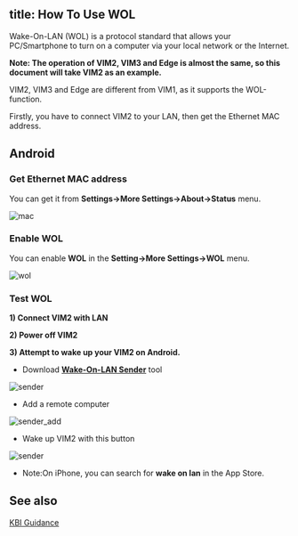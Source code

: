 title: How To Use WOL
---

Wake-On-LAN (WOL) is a protocol standard that allows your PC/Smartphone to turn on a computer via your local network or the Internet.

**Note: The operation of VIM2, VIM3 and Edge is almost the same, so this document will take VIM2 as an example.**

VIM2, VIM3 and Edge are different from VIM1, as it supports the WOL-function.

Firstly, you have to connect VIM2 to your LAN, then get the Ethernet MAC address.

## Android

### Get Ethernet MAC address

You can get it from **Settings->More Settings->About->Status** menu.

![mac](/android/images/vim2/vim2_android_mac.png)

### Enable WOL

You can enable **WOL** in the **Setting->More Settings->WOL** menu.

![wol](/android/images/vim2/vim2_android_wol.png)


### Test WOL

**1) Connect VIM2 with LAN**

**2) Power off VIM2**

**3) Attempt to wake up your VIM2 on Android.**

* Download **[Wake-On-LAN Sender](http://www.yarovy.com/wol/)** tool

![sender](/android/images/vim2/wol_sender_main.png)

* Add a remote computer

![sender_add](/android/images/vim2/wol_sender_add_remote.png)

* Wake up VIM2 with this button

![sender](/android/images/vim2/wol_sender_send.png)

* Note:On iPhone, you can search for **wake on lan** in the App Store.

## See also
[KBI Guidance](/vim2/KbiGuidance.html)

